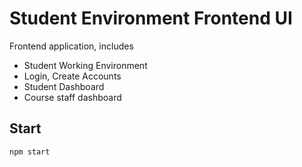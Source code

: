 # Student Environment Frontend UI

Frontend application, includes

- Student Working Environment
- Login, Create Accounts
- Student Dashboard
- Course staff dashboard

## Start

`npm start`
